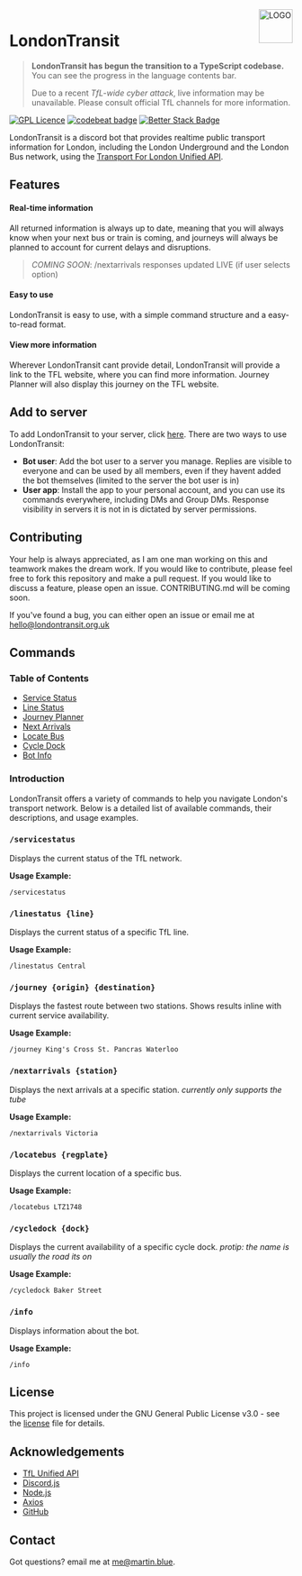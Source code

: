 <a href="https://londontransit.org.uk">
    <img src="https://londontransit.org.uk/assets/images/botlogo.svg" alt="LOGO" title="LondonTransit" align="right" height="60"/>
</a>

# LondonTransit

> **LondonTransit has begun the transition to a TypeScript codebase.** You can see the progress in the language contents bar.
> 
> Due to a recent *TfL-wide cyber attack*, live information may be unavailable. Please consult official TfL channels for more information.

[![GPL Licence](https://badges.frapsoft.com/os/gpl/gpl.svg?v=103)](https://opensource.org/licenses/GPL-3.0/)
[![codebeat badge](https://codebeat.co/badges/4db1b9fd-e976-4203-93be-671952d6f00f)](https://codebeat.co/projects/github-com-t-ub3-londontransit-main)
[![Better Stack Badge](https://uptime.betterstack.com/status-badges/v1/monitor/14mic.svg)](https://status.martindev.xyz)

LondonTransit is a discord bot that provides realtime public transport information for London, including the London Underground and the London Bus network, using the [Transport For London Unified API](https://api-portal.tfl.gov.uk/).

## Features

#### Real-time information

All returned information is always up to date, meaning that you will always know when your next bus or train is coming, and journeys will always be planned to account for current delays and disruptions.
> *COMING SOON*: /nextarrivals responses updated LIVE (if user selects option)

#### Easy to use

LondonTransit is easy to use, with a simple command structure and a easy-to-read format.

#### View more information

Wherever LondonTransit cant provide detail, LondonTransit will provide a link to the TFL website, where you can find more information. Journey Planner will also display this journey on the TFL website.

## Add to server

To add LondonTransit to your server, click [here](https://discord.com/oauth2/authorize?client_id=1109170357568557156). There are two ways to use LondonTransit:
- **Bot user**: Add the bot user to a server you manage. Replies are visible to everyone and can be used by all members, even if they havent added the bot themselves (limited to the server the bot user is in)
- **User app**: Install the app to your personal account, and you can use its commands everywhere, including DMs and Group DMs. Response visibility in servers it is not in is dictated by server permissions.

## Contributing

Your help is always appreciated, as I am one man working on this and teamwork makes the dream work. If you would like to contribute, please feel free to fork this repository and make a pull request. If you would like to discuss a feature, please open an issue. CONTRIBUTING.md will be coming soon.

If you've found a bug, you can either open an issue or email me at [hello@londontransit.org.uk](mailto:hello@londontransit.org.uk)

## Commands

### Table of Contents
- [Service Status](#servicestatus)
- [Line Status](#linestatus)
- [Journey Planner](#journey)
- [Next Arrivals](#nextarrivals)
- [Locate Bus](#locatebus)
- [Cycle Dock](#cycledock)
- [Bot Info](#info)

### Introduction
LondonTransit offers a variety of commands to help you navigate London's transport network. Below is a detailed list of available commands, their descriptions, and usage examples.

### `/servicestatus`
Displays the current status of the TfL network.

**Usage Example:**
```
/servicestatus
```

### `/linestatus {line}`
Displays the current status of a specific TfL line.

**Usage Example:**
```
/linestatus Central
```

### `/journey {origin} {destination}`
Displays the fastest route between two stations. Shows results inline with current service availability.

**Usage Example:**
```
/journey King's Cross St. Pancras Waterloo
```

### `/nextarrivals {station}`
Displays the next arrivals at a specific station. *currently only supports the tube*

**Usage Example:**
```
/nextarrivals Victoria
```

### `/locatebus {regplate}`
Displays the current location of a specific bus.

**Usage Example:**
```
/locatebus LTZ1748
```

### `/cycledock {dock}`
Displays the current availability of a specific cycle dock. *protip: the name is usually the road its on*

**Usage Example:**
```
/cycledock Baker Street
```

### `/info`
Displays information about the bot.

**Usage Example:**
```
/info
```

## License

This project is licensed under the GNU General Public License v3.0 - see the [license](LICENSE) file for details.

## Acknowledgements

-   [TfL Unified API](https://api-portal.tfl.gov.uk/)
-   [Discord.js](https://discord.js.org/#/)
-   [Node.js](https://nodejs.org/en/)
-   [Axios](https://axios-http.com/)
-   [GitHub](https://github.co.uk/)

## Contact

Got questions? email me at [me@martin.blue](mailto:me@martin.blue).
